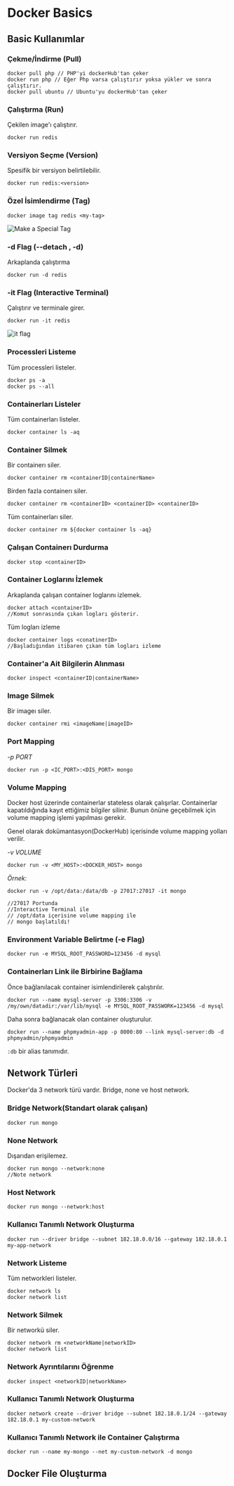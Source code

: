 # Docker Basics

## Basic Kullanımlar

### Çekme/İndirme (Pull)
```
docker pull php // PHP'yi dockerHub'tan çeker
docker run php // Eğer Php varsa çalıştırır yoksa yükler ve sonra çalıştırır.
docker pull ubuntu // Ubuntu'yu dockerHub'tan çeker
```

### Çalıştırma (Run)
Çekilen image'ı çalıştırır.
```
docker run redis
```

### Versiyon Seçme (Version)
Spesifik bir versiyon belirtilebilir.
```
docker run redis:<version>

```

### Özel İsimlendirme (Tag)

```
docker image tag redis <my-tag>
```
![Make a Special Tag](./docker-special-tag.png "Special Tag")

### -d Flag (--detach , -d)
Arkaplanda çalıştırma
```
docker run -d redis
```

### -it Flag (Interactive Terminal)
Çalıştırır ve terminale girer.
```
docker run -it redis
```
![it flag](./it-flag.png "-it flag")

### Processleri Listeme
Tüm processleri listeler.
 ```
 docker ps -a
 docker ps --all
 ```


### Containerları Listeler
Tüm containerları listeler.
 ```
 docker container ls -aq
 ```

### Container Silmek
Bir containerı siler.
```
docker container rm <containerID|containerName>
```
Birden fazla containerı siler.
```
docker container rm <containerID> <containerID> <containerID>
```
Tüm containerları siler.
```
docker container rm ${docker container ls -aq}
```

### Çalışan Containerı Durdurma

```
docker stop <containerID>
```

### Container Loglarını İzlemek

Arkaplanda çalışan container loglarını izlemek.
 ```
 docker attach <containerID>
 //Komut sonrasında çıkan logları gösterir.
 ```
 Tüm logları izleme
 ```
 docker container logs <conatinerID>
 //Başladığından itibaren çıkan tüm logları izleme
 ```

### Container'a Ait Bilgilerin Alınması

```
docker inspect <containerID|containerName>
```

### Image Silmek
Bir imageı siler.
```
docker container rmi <imageName|imageID>
```

### Port Mapping

*-p PORT*

```
docker run -p <IC_PORT>:<DIS_PORT> mongo
```

### Volume Mapping
Docker host üzerinde containerlar stateless olarak çalışırlar. Containerlar kapatıldığında kayıt ettiğimiz bilgiler silinir. Bunun önüne geçebilmek için volume mapping işlemi yapılması gerekir.

Genel olarak dokümantasyon(DockerHub) içerisinde volume mapping yolları verilir.

*-v VOLUME*

```
docker run -v <MY_HOST>:<DOCKER_HOST> mongo
```

*Örnek:* 
```
docker run -v /opt/data:/data/db -p 27017:27017 -it mongo

//27017 Portunda
//Interactive Terminal ile
// /opt/data içerisine volume mapping ile
// mongo başlatıldı!
```

### Environment Variable Belirtme (-e Flag)

```
docker run -e MYSQL_ROOT_PASSWORD=123456 -d mysql
```

### Containerları Link ile Birbirine Bağlama

Önce bağlanılacak container isimlendirilerek çalıştırılır.

```
docker run --name mysql-server -p 3306:3306 -v /my/own/datadir:/var/lib/mysql -e MYSQL_ROOT_PASSWORK=123456 -d mysql 
```
Daha sonra bağlanacak olan container oluşturulur.
```
docker run --name phpmyadmin-app -p 8000:80 --link mysql-server:db -d phpmyadmin/phpmyadmin
```
``:db`` bir alias tanımıdır.


## Network Türleri

Docker'da 3 network türü vardır. Bridge, none ve host network.

### Bridge Network(Standart olarak çalışan)
```
docker run mongo
```
### None Network
Dışarıdan erişilemez.
```
docker run mongo --network:none
//Note network
```
### Host Network
```
docker run mongo --network:host
```

### Kullanıcı Tanımlı Network Oluşturma
```
docker run --driver bridge --subnet 182.18.0.0/16 --gateway 182.18.0.1 my-app-network
```

### Network Listeme
Tüm networkleri listeler.
```
docker network ls
docker network list
```

### Network Silmek 
Bir networkü siler.
```
docker network rm <networkName|networkID>
docker network list
```

### Network Ayrıntılarını Öğrenme
```
docker inspect <networkID|networkName>
```

### Kullanıcı Tanımlı Network Oluşturma
```
docker network create --driver bridge --subnet 182.18.0.1/24 --gateway 182.18.0.1 my-custom-network
```

### Kullanıcı Tanımlı Network ile Container Çalıştırma

```
docker run --name my-mongo --net my-custom-network -d mongo
```


## Docker File Oluşturma

